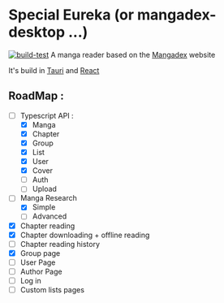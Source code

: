 # Special Eureka (or mangadex-desktop ...)
[![build-test](https://github.com/tonymushah/special-eureka/actions/workflows/build.yaml/badge.svg)](https://github.com/tonymushah/special-eureka/actions/workflows/build.yaml)
A manga reader based on the [Mangadex](https://mangadex.org) website

It's build in [Tauri](https://tauri.app) and [React](https://reactjs.org) 

## RoadMap :

- [ ] Typescript API :
  - [x] Manga
  - [x] Chapter
  - [x] Group
  - [x] List
  - [x] User
  - [x] Cover
  - [ ] Auth
  - [ ] Upload
- [ ] Manga Research
  - [x] Simple
  - [ ] Advanced
- [x] Chapter reading
- [x] Chapter downloading + offline reading
- [ ] Chapter reading history
- [X] Group page
- [ ] User Page 
- [ ] Author Page
- [ ] Log in
- [ ] Custom lists pages
